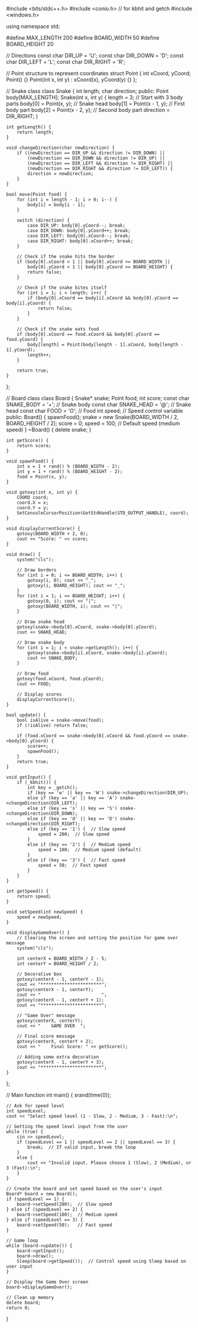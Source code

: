 #include <bits/stdc++.h>
#include <conio.h> // for kbhit and getch
#include <windows.h>

using namespace std;

#define MAX_LENGTH 200
#define BOARD_WIDTH 50
#define BOARD_HEIGHT 20

// Directions
const char DIR_UP = 'U';
const char DIR_DOWN = 'D';
const char DIR_LEFT = 'L';
const char DIR_RIGHT = 'R';

// Point structure to represent coordinates
struct Point {
    int xCoord, yCoord;
    Point() {}
    Point(int x, int y) : xCoord(x), yCoord(y) {}
};

// Snake class
class Snake {
    int length;
    char direction;
public:
    Point body[MAX_LENGTH];
    Snake(int x, int y) {
        length = 3;  // Start with 3 body parts
        body[0] = Point(x, y);  // Snake head
        body[1] = Point(x - 1, y);  // First body part
        body[2] = Point(x - 2, y);  // Second body part
        direction = DIR_RIGHT;
    }

    int getLength() { 
        return length; 
    }

    void changeDirection(char newDirection) {
        if ((newDirection == DIR_UP && direction != DIR_DOWN) ||
            (newDirection == DIR_DOWN && direction != DIR_UP) ||
            (newDirection == DIR_LEFT && direction != DIR_RIGHT) ||
            (newDirection == DIR_RIGHT && direction != DIR_LEFT)) {
            direction = newDirection;
        }
    }

    bool move(Point food) {
        for (int i = length - 1; i > 0; i--) {
            body[i] = body[i - 1];
        }

        switch (direction) {
            case DIR_UP: body[0].yCoord--; break;
            case DIR_DOWN: body[0].yCoord++; break;
            case DIR_LEFT: body[0].xCoord--; break;
            case DIR_RIGHT: body[0].xCoord++; break;
        }

        // Check if the snake hits the border
        if (body[0].xCoord < 1 || body[0].xCoord >= BOARD_WIDTH ||
            body[0].yCoord < 1 || body[0].yCoord >= BOARD_HEIGHT) {
            return false;
        }

        // Check if the snake bites itself
        for (int i = 1; i < length; i++) {
            if (body[0].xCoord == body[i].xCoord && body[0].yCoord == body[i].yCoord) {
                return false;
            }
        }

        // Check if the snake eats food
        if (body[0].xCoord == food.xCoord && body[0].yCoord == food.yCoord) {
            body[length] = Point(body[length - 1].xCoord, body[length - 1].yCoord);
            length++;
        }

        return true;
    }
};

// Board class
class Board {
    Snake* snake;
    Point food;
    int score;
    const char SNAKE_BODY = '+';  // Snake body
    const char SNAKE_HEAD = '@';  // Snake head
    const char FOOD = 'O';        // Food
    int speed;  // Speed control variable
public:
    Board() {
        spawnFood();
        snake = new Snake(BOARD_WIDTH / 2, BOARD_HEIGHT / 2);
        score = 0;
        speed = 100;  // Default speed (medium speed)
    }
    ~Board() { delete snake; }

    int getScore() { 
        return score; 
    }

    void spawnFood() {
        int x = 1 + rand() % (BOARD_WIDTH - 2);
        int y = 1 + rand() % (BOARD_HEIGHT - 2);
        food = Point(x, y);
    }

    void gotoxy(int x, int y) {
        COORD coord;
        coord.X = x;
        coord.Y = y;
        SetConsoleCursorPosition(GetStdHandle(STD_OUTPUT_HANDLE), coord);
    }

    void displayCurrentScore() {
        gotoxy(BOARD_WIDTH + 2, 0);
        cout << "Score: " << score;
    }

    void draw() {
        system("cls");

        // Draw borders
        for (int i = 0; i <= BOARD_WIDTH; i++) {
            gotoxy(i, 0); cout << "_";
            gotoxy(i, BOARD_HEIGHT); cout << "_";
        }
        for (int i = 1; i <= BOARD_HEIGHT; i++) {
            gotoxy(0, i); cout << "|";
            gotoxy(BOARD_WIDTH, i); cout << "|";
        }

        // Draw snake head
        gotoxy(snake->body[0].xCoord, snake->body[0].yCoord);
        cout << SNAKE_HEAD;

        // Draw snake body
        for (int i = 1; i < snake->getLength(); i++) {
            gotoxy(snake->body[i].xCoord, snake->body[i].yCoord);
            cout << SNAKE_BODY;
        }

        // Draw food
        gotoxy(food.xCoord, food.yCoord);
        cout << FOOD;

        // Display scores
        displayCurrentScore();
    }

    bool update() {
        bool isAlive = snake->move(food);
        if (!isAlive) return false;

        if (food.xCoord == snake->body[0].xCoord && food.yCoord == snake->body[0].yCoord) {
            score++;
            spawnFood();
        }
        return true;
    }

    void getInput() {
        if (_kbhit()) {
            int key = _getch();
            if (key == 'w' || key == 'W') snake->changeDirection(DIR_UP);
            else if (key == 'a' || key == 'A') snake->changeDirection(DIR_LEFT);
            else if (key == 's' || key == 'S') snake->changeDirection(DIR_DOWN);
            else if (key == 'd' || key == 'D') snake->changeDirection(DIR_RIGHT);
            else if (key == '1') {  // Slow speed
                speed = 200;  // Slow speed
            }
            else if (key == '2') {  // Medium speed
                speed = 100;  // Medium speed (default)
            }
            else if (key == '3') {  // Fast speed
                speed = 50;  // Fast speed
            }
        }
    }

    int getSpeed() {
        return speed;
    }

    void setSpeed(int newSpeed) {
        speed = newSpeed;
    }

    void displayGameOver() {
        // Clearing the screen and setting the position for game over message
        system("cls");

        int centerX = BOARD_WIDTH / 2 - 5;
        int centerY = BOARD_HEIGHT / 2;

        // Decorative box
        gotoxy(centerX - 1, centerY - 1);
        cout << "***********************";
        gotoxy(centerX - 1, centerY);
        cout << "                       ";
        gotoxy(centerX - 1, centerY + 1);
        cout << "***********************";

        // "Game Over" message
        gotoxy(centerX, centerY);
        cout << "    GAME OVER  ";

        // Final score message
        gotoxy(centerX, centerY + 2);
        cout << "    Final Score: " << getScore();

        // Adding some extra decoration
        gotoxy(centerX - 1, centerY + 3);
        cout << "***********************";
    }
};

// Main function
int main() {
    srand(time(0));

    // Ask for speed level
    int speedLevel;
    cout << "Select speed level (1 - Slow, 2 - Medium, 3 - Fast):\n";
    
    // Getting the speed level input from the user
    while (true) {
        cin >> speedLevel;
        if (speedLevel == 1 || speedLevel == 2 || speedLevel == 3) {
            break;  // If valid input, break the loop
        }
        else {
            cout << "Invalid input. Please choose 1 (Slow), 2 (Medium), or 3 (Fast):\n";
        }
    }

    // Create the board and set speed based on the user's input
    Board* board = new Board();
    if (speedLevel == 1) {
        board->setSpeed(200);  // Slow speed
    } else if (speedLevel == 2) {
        board->setSpeed(100);  // Medium speed
    } else if (speedLevel == 3) {
        board->setSpeed(50);   // Fast speed
    }

    // Game loop
    while (board->update()) {
        board->getInput();
        board->draw();
        Sleep(board->getSpeed());  // Control speed using Sleep based on user input
    }

    // Display the Game Over screen
    board->displayGameOver();

    // Clean up memory
    delete board;
    return 0;
}
